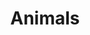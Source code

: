 ---
title: Animals
description: Through photography, the beauty of Mother Nature can be frozen in time. This category celebrates the magic of our planet and beyond — from the immensity of the great outdoors, to miraculous moments in your own backyard.
# featured_image:
weight: 3
sort_by: Name # Exif.Date
sort_order: desc
---